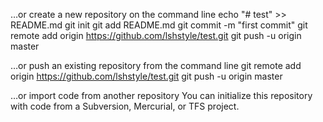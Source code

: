…or create a new repository on the command line
echo "# test" >> README.md
git init
git add README.md
git commit -m "first commit"
git remote add origin https://github.com/lshstyle/test.git
git push -u origin master

…or push an existing repository from the command line
git remote add origin https://github.com/lshstyle/test.git
git push -u origin master

…or import code from another repository
You can initialize this repository with code from a Subversion, Mercurial, or TFS project.


